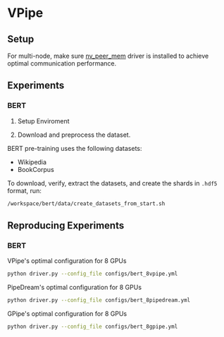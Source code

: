# VPipe


## Setup

For multi-node, make sure [nv_peer_mem](https://github.com/Mellanox/nv_peer_memory) driver is installed to achieve optimal communication performance.


## Experiments
### BERT

1. Setup Enviroment 


2. Download and preprocess the dataset.

BERT pre-training uses the following datasets:
-   Wikipedia
-   BookCorpus

To download, verify, extract the datasets, and create the shards in `.hdf5` format, run:  
```bash
/workspace/bert/data/create_datasets_from_start.sh
```

## Reproducing Experiments

### BERT

VPipe's optimal configuration for 8 GPUs
```bash
python driver.py --config_file configs/bert_8vpipe.yml
```

PipeDream's optimal configuration for 8 GPUs
```bash
python driver.py --config_file configs/bert_8pipedream.yml
```

GPipe's optimal configuration for 8 GPUs
```bash
python driver.py --config_file configs/bert_8gpipe.yml
```


